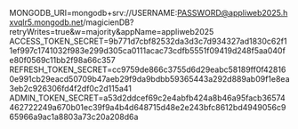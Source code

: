 MONGODB_URI=mongodb+srv://USERNAME:PASSWORD@appliweb2025.hxvqlr5.mongodb.net/magicienDB?retryWrites=true&w=majority&appName=appliweb2025
ACCESS_TOKEN_SECRET=9b771d7cbf82532da3d3c7d934327ad1830c62f11ef997c1741032f983e299d305ca0111acac73cdfb5551f09419d248f5aa040fe80f0569c11bb2f98a66c357
REFRESH_TOKEN_SECRET=cc9759de866c3755d6d29eabc58189ff0f428160e991cb29eacd50709b47aeb29f9da9bdbb59365443a292d889ab09f1e8ea3eb2c926306fd4f2df0c2d115a41
ADMIN_TOKEN_SECRET=a53d2ddcef69c2e4abfb424a8b46a95facb36574462722249a670b01ec39f9a4b4d648715d48e2e243bfc8612bd4949056c965966a9ac1a8803a73c20a208d6a